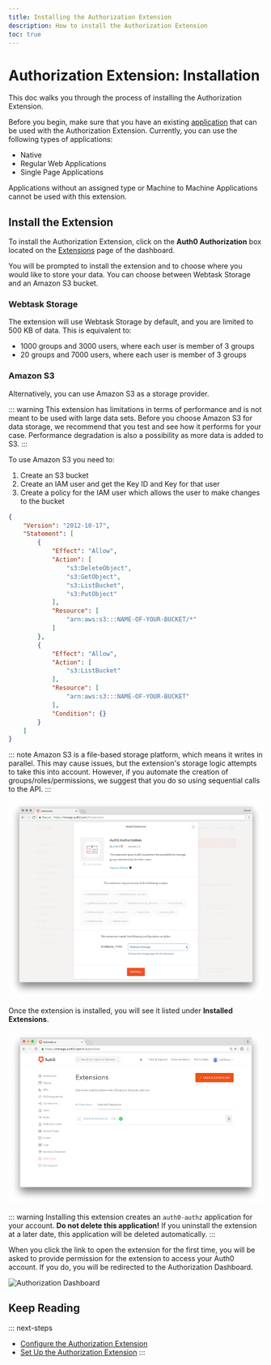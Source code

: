 ```yaml
---
title: Installing the Authorization Extension
description: How to install the Authorization Extension
toc: true
---
```

# Authorization Extension: Installation

This doc walks you through the process of installing the Authorization Extension.

Before you begin, make sure that you have an existing [application](/application) that can be used with the Authorization Extension. Currently, you can use the following types of applications:

* Native
* Regular Web Applications
* Single Page Applications

Applications without an assigned type or Machine to Machine Applications cannot be used with this extension.

## Install the Extension

To install the Authorization Extension, click on the **Auth0 Authorization** box located on the [Extensions](${manage_url}/#/extensions) page of the dashboard. 

You will be prompted to install the extension and to choose where you would like to store your data. You can choose between Webtask Storage and an Amazon S3 bucket.

### Webtask Storage

The extension will use Webtask Storage by default, and you are limited to 500 KB of data. This is equivalent to:

 - 1000 groups and 3000 users, where each user is member of 3 groups
 - 20 groups and 7000 users, where each user is member of 3 groups

### Amazon S3

Alternatively, you can use Amazon S3 as a storage provider.

::: warning
This extension has limitations in terms of performance and is not meant to be used with large data sets. Before you choose Amazon S3 for data storage, we recommend that you test and see how it performs for your case. Performance degradation is also a possibility as more data is added to S3.
:::

 To use Amazon S3 you need to:

 1. Create an S3 bucket
 2. Create an IAM user and get the Key ID and Key for that user
 3. Create a policy for the IAM user which allows the user to make changes to the bucket

```json
{
    "Version": "2012-10-17",
    "Statement": [
        {
            "Effect": "Allow",
            "Action": [
                "s3:DeleteObject",
                "s3:GetObject",
                "s3:ListBucket",
                "s3:PutObject"
            ],
            "Resource": [
                "arn:aws:s3:::NAME-OF-YOUR-BUCKET/*"
            ]
        },
        {
            "Effect": "Allow",
            "Action": [
                "s3:ListBucket"
            ],
            "Resource": [
                "arn:aws:s3:::NAME-OF-YOUR-BUCKET"
            ],
            "Condition": {}
        }
    ]
}
```

::: note
Amazon S3 is a file-based storage platform, which means it writes in parallel. This may cause issues, but the extension's storage logic attempts to take this into account. However, if you automate the creation of groups/roles/permissions, we suggest that you do so using sequential calls to the API.
:::

![Install Authorization Extension](/media/articles/extensions/authorization/app-install-v2.png)

Once the extension is installed, you will see it listed under **Installed Extensions**.

![Installed Extensions](/media/articles/extensions/authorization/installed-extensions-v2.png)

::: warning
Installing this extension creates an `auth0-authz` application for your account. **Do not delete this application!** If you uninstall the extension at a later date, this application will be deleted automatically.
:::

When you click the link to open the extension for the first time, you will be asked to provide permission for the extension to access your Auth0 account. If you do, you will be redirected to the Authorization Dashboard.

![Authorization Dashboard](/media/articles/extensions/authorization/auth-dashboard-v2.png)

## Keep Reading

::: next-steps
* [Configure the Authorization Extension](/extensions/authorization-extension/v2/implementation/configuration)
* [Set Up the Authorization Extension](/extensions/authorization-extension/v2/implementation/setup)
:::
